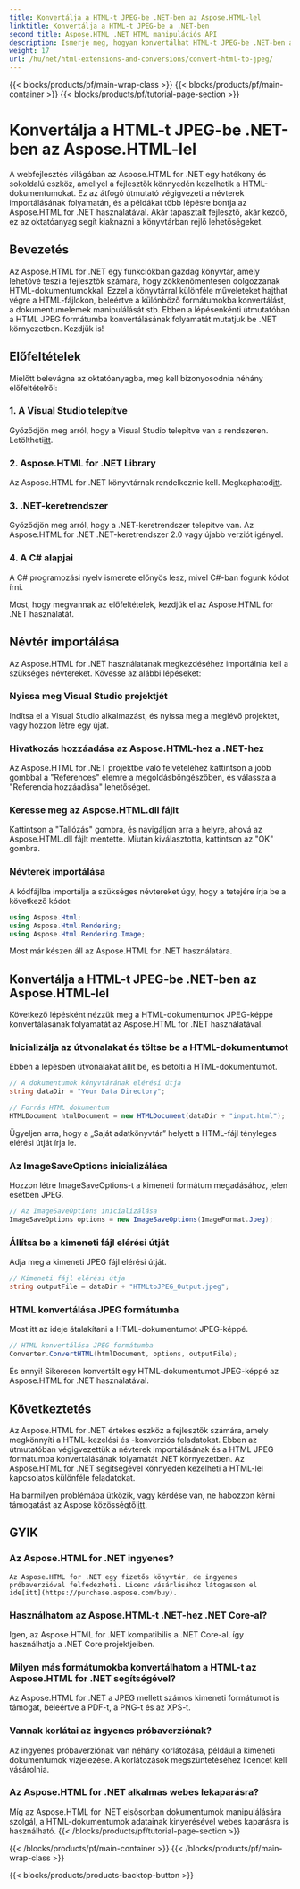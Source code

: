 ```yaml
---
title: Konvertálja a HTML-t JPEG-be .NET-ben az Aspose.HTML-lel
linktitle: Konvertálja a HTML-t JPEG-be a .NET-ben
second_title: Aspose.HTML .NET HTML manipulációs API
description: Ismerje meg, hogyan konvertálhat HTML-t JPEG-be .NET-ben az Aspose.HTML for .NET segítségével. Útmutató lépésről lépésre az Aspose.HTML erejének .NET-hez való hasznosításához.
weight: 17
url: /hu/net/html-extensions-and-conversions/convert-html-to-jpeg/
---
```


{{< blocks/products/pf/main-wrap-class >}}
{{< blocks/products/pf/main-container >}}
{{< blocks/products/pf/tutorial-page-section >}}

# Konvertálja a HTML-t JPEG-be .NET-ben az Aspose.HTML-lel


A webfejlesztés világában az Aspose.HTML for .NET egy hatékony és sokoldalú eszköz, amellyel a fejlesztők könnyedén kezelhetik a HTML-dokumentumokat. Ez az átfogó útmutató végigvezeti a névterek importálásának folyamatán, és a példákat több lépésre bontja az Aspose.HTML for .NET használatával. Akár tapasztalt fejlesztő, akár kezdő, ez az oktatóanyag segít kiaknázni a könyvtárban rejlő lehetőségeket.

## Bevezetés

Az Aspose.HTML for .NET egy funkciókban gazdag könyvtár, amely lehetővé teszi a fejlesztők számára, hogy zökkenőmentesen dolgozzanak HTML-dokumentumokkal. Ezzel a könyvtárral különféle műveleteket hajthat végre a HTML-fájlokon, beleértve a különböző formátumokba konvertálást, a dokumentumelemek manipulálását stb. Ebben a lépésenkénti útmutatóban a HTML JPEG formátumba konvertálásának folyamatát mutatjuk be .NET környezetben. Kezdjük is!

## Előfeltételek

Mielőtt belevágna az oktatóanyagba, meg kell bizonyosodnia néhány előfeltételről:

### 1. A Visual Studio telepítve
 Győződjön meg arról, hogy a Visual Studio telepítve van a rendszeren. Letöltheti[itt](https://visualstudio.microsoft.com/downloads/).

### 2. Aspose.HTML for .NET Library
 Az Aspose.HTML for .NET könyvtárnak rendelkeznie kell. Megkaphatod[itt](https://releases.aspose.com/html/net/).

### 3. .NET-keretrendszer
Győződjön meg arról, hogy a .NET-keretrendszer telepítve van. Az Aspose.HTML for .NET .NET-keretrendszer 2.0 vagy újabb verziót igényel.

### 4. A C# alapjai
A C# programozási nyelv ismerete előnyös lesz, mivel C#-ban fogunk kódot írni.

Most, hogy megvannak az előfeltételek, kezdjük el az Aspose.HTML for .NET használatát.

## Névtér importálása

Az Aspose.HTML for .NET használatának megkezdéséhez importálnia kell a szükséges névtereket. Kövesse az alábbi lépéseket:

### Nyissa meg Visual Studio projektjét

Indítsa el a Visual Studio alkalmazást, és nyissa meg a meglévő projektet, vagy hozzon létre egy újat.

### Hivatkozás hozzáadása az Aspose.HTML-hez a .NET-hez

Az Aspose.HTML for .NET projektbe való felvételéhez kattintson a jobb gombbal a "References" elemre a megoldásböngészőben, és válassza a "Referencia hozzáadása" lehetőséget.

### Keresse meg az Aspose.HTML.dll fájlt

Kattintson a "Tallózás" gombra, és navigáljon arra a helyre, ahová az Aspose.HTML.dll fájlt mentette. Miután kiválasztotta, kattintson az "OK" gombra.

### Névterek importálása

A kódfájlba importálja a szükséges névtereket úgy, hogy a tetejére írja be a következő kódot:

```csharp
using Aspose.Html;
using Aspose.Html.Rendering;
using Aspose.Html.Rendering.Image;
```

Most már készen áll az Aspose.HTML for .NET használatára.

## Konvertálja a HTML-t JPEG-be .NET-ben az Aspose.HTML-lel

Következő lépésként nézzük meg a HTML-dokumentumok JPEG-képpé konvertálásának folyamatát az Aspose.HTML for .NET használatával.

### Inicializálja az útvonalakat és töltse be a HTML-dokumentumot

Ebben a lépésben útvonalakat állít be, és betölti a HTML-dokumentumot.

```csharp
// A dokumentumok könyvtárának elérési útja
string dataDir = "Your Data Directory";

// Forrás HTML dokumentum
HTMLDocument htmlDocument = new HTMLDocument(dataDir + "input.html");
```

Ügyeljen arra, hogy a „Saját adatkönyvtár” helyett a HTML-fájl tényleges elérési útját írja le.

### Az ImageSaveOptions inicializálása

Hozzon létre ImageSaveOptions-t a kimeneti formátum megadásához, jelen esetben JPEG.

```csharp
// Az ImageSaveOptions inicializálása
ImageSaveOptions options = new ImageSaveOptions(ImageFormat.Jpeg);
```

### Állítsa be a kimeneti fájl elérési útját

Adja meg a kimeneti JPEG fájl elérési útját.

```csharp
// Kimeneti fájl elérési útja
string outputFile = dataDir + "HTMLtoJPEG_Output.jpeg";
```

### HTML konvertálása JPEG formátumba

Most itt az ideje átalakítani a HTML-dokumentumot JPEG-képpé.

```csharp
// HTML konvertálása JPEG formátumba
Converter.ConvertHTML(htmlDocument, options, outputFile);
```

És ennyi! Sikeresen konvertált egy HTML-dokumentumot JPEG-képpé az Aspose.HTML for .NET használatával.

## Következtetés

Az Aspose.HTML for .NET értékes eszköz a fejlesztők számára, amely megkönnyíti a HTML-kezelési és -konverziós feladatokat. Ebben az útmutatóban végigvezettük a névterek importálásának és a HTML JPEG formátumba konvertálásának folyamatát .NET környezetben. Az Aspose.HTML for .NET segítségével könnyedén kezelheti a HTML-lel kapcsolatos különféle feladatokat.

 Ha bármilyen problémába ütközik, vagy kérdése van, ne habozzon kérni támogatást az Aspose közösségtől[itt](https://forum.aspose.com/).

## GYIK

### Az Aspose.HTML for .NET ingyenes?
    Az Aspose.HTML for .NET egy fizetős könyvtár, de ingyenes próbaverzióval felfedezheti. Licenc vásárlásához látogasson el ide[itt](https://purchase.aspose.com/buy).

### Használhatom az Aspose.HTML-t .NET-hez .NET Core-al?
   Igen, az Aspose.HTML for .NET kompatibilis a .NET Core-al, így használhatja a .NET Core projektjeiben.

### Milyen más formátumokba konvertálhatom a HTML-t az Aspose.HTML for .NET segítségével?
   Az Aspose.HTML for .NET a JPEG mellett számos kimeneti formátumot is támogat, beleértve a PDF-t, a PNG-t és az XPS-t.

### Vannak korlátai az ingyenes próbaverziónak?
   Az ingyenes próbaverziónak van néhány korlátozása, például a kimeneti dokumentumok vízjelezése. A korlátozások megszüntetéséhez licencet kell vásárolnia.

### Az Aspose.HTML for .NET alkalmas webes lekaparásra?
   Míg az Aspose.HTML for .NET elsősorban dokumentumok manipulálására szolgál, a HTML-dokumentumok adatainak kinyerésével webes kaparásra is használható.
{{< /blocks/products/pf/tutorial-page-section >}}

{{< /blocks/products/pf/main-container >}}
{{< /blocks/products/pf/main-wrap-class >}}

{{< blocks/products/products-backtop-button >}}
